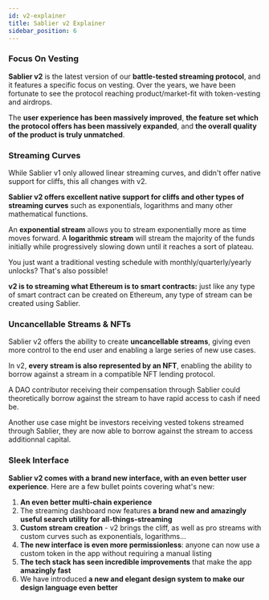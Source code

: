 ```yaml
---
id: v2-explainer
title: Sablier v2 Explainer
sidebar_position: 6
---
```


### Focus On Vesting

**Sablier v2** is the latest version of our **battle-tested streaming protocol**, and it features a specific focus on
vesting. Over the years, we have been fortunate to see the protocol reaching product/market-fit with token-vesting and
airdrops.

The **user experience has been massively improved**, **the feature set which the protocol offers has been massively
expanded**, and **the overall quality of the product is truly unmatched**.

### Streaming Curves

While Sablier v1 only allowed linear streaming curves, and didn't offer native support for cliffs, this all changes with
v2.

**Sablier v2 offers excellent native support for cliffs and other types of streaming curves** such as exponentials,
logarithms and many other mathematical functions.

An **exponential stream** allows you to stream exponentially more as time moves forward. A **logarithmic stream** will
stream the majority of the funds initially while progressively slowing down until it reaches a sort of plateau.

You just want a traditional vesting schedule with monthly/quarterly/yearly unlocks? That's also possible!

**v2 is to streaming what Ethereum is to smart contracts:** just like any type of smart contract can be created on
Ethereum, any type of stream can be created using Sablier.

### Uncancellable Streams & NFTs

Sablier v2 offers the ability to create **uncancellable streams**, giving even more control to the end user and enabling
a large series of new use cases.

In v2, **every stream is also represented by an NFT**, enabling the ability to borrow against a stream in a compatible
NFT lending protocol.

A DAO contributor receiving their compensation through Sablier could theoretically borrow against the stream to have
rapid access to cash if need be.

Another use case might be investors receiving vested tokens streamed through Sablier, they are now able to borrow
against the stream to access additionnal capital.

### Sleek Interface

**Sablier v2 comes with a brand new interface, with an even better user experience**. Here are a few bullet points
covering what's new:

1. **An even better multi-chain experience**
2. The streaming dashboard now features **a brand new and amazingly useful search utility for all-things-streaming**
3. **Custom stream creation** - v2 brings the cliff, as well as pro streams with custom curves such as exponentials,
   logarithms...
4. **The new interface is even more permissionless**: anyone can now use a custom token in the app without requiring a
   manual listing
5. **The tech stack has seen incredible improvements** that make the app **amazingly fast**
6. We have introduced **a new and elegant design system to make our design language even better**
